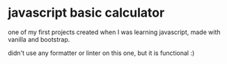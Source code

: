 # javascript basic calculator

one of my first projects created when I was learning javascript, made with vanilla and bootstrap.

didn't use any formatter or linter on this one, but it is functional :)
